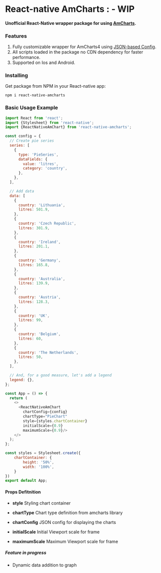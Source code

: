 # React-native AmCharts : - WIP


#### Unofficial React-Native wrapper package for using [AmCharts](https://www.amcharts.com/).

### Features
1. Fully customizable wrapper for AmCharts4 using [JSON-based Config](https://www.amcharts.com/docs/v4/concepts/json-config/#Structure_of_JSON_config).
2. All scripts loaded in the package  no CDN dependency for faster performance.
3. Supported on Ios and Android.

### Installing
Get package from NPM in your React-native app:

```npm i react-native-amcharts```

### Basic Usage Example

```javascript
import React from 'react';
import {Stylesheet} from 'react-native';
import {ReactNativeAmChart} from 'react-native-amcharts';

const config = {
  // Create pie series
  series: [
    {
      type: 'PieSeries',
      dataFields: {
        value: 'litres',
        category: 'country',
      },
    },
  ],

  // Add data
  data: [
    {
      country: 'Lithuania',
      litres: 501.9,
    },
    {
      country: 'Czech Republic',
      litres: 301.9,
    },
    {
      country: 'Ireland',
      litres: 201.1,
    },
    {
      country: 'Germany',
      litres: 165.8,
    },
    {
      country: 'Australia',
      litres: 139.9,
    },
    {
      country: 'Austria',
      litres: 128.3,
    },
    {
      country: 'UK',
      litres: 99,
    },
    {
      country: 'Belgium',
      litres: 60,
    },
    {
      country: 'The Netherlands',
      litres: 50,
    },
  ],

  // And, for a good measure, let's add a legend
  legend: {},
};

const App = () => {
  return (
    <>
      <ReactNativeAmChart 
        chartConfig={config} 
        chartType="PieChart" 
        style={styles.chartContainer} 
        initialScale={0.9}
        maximumScale={0.9}/>
    </>
  );
};

const styles = Stylesheet.create({
    chartContainer: {
        height: '50%',
        width: '100%',
    }
})
export default App;
```


#### Props Defitnition

- **style**  Styling chart container

- **chartType** Chart type definition from amcharts library

- **chartConfig**  JSON config for displaying the charts

- **initialScale** Initial Viewport scale for frame

- **maximumScale** Maximum Viewport scale for frame



##### Feature in progress

- Dynamic data addition to graph

